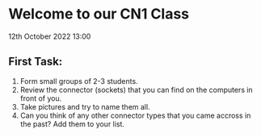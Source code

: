 Welcome to our CN1 Class
========================
12th October 2022 13:00

First Task:
-----------

1. Form small groups of 2-3 students.
2. Review the connector (sockets) that you can find on the computers in front of you.
3. Take pictures and try to name them all.
4. Can you think of any other connector types that you came accross in the past? Add them to your list.

